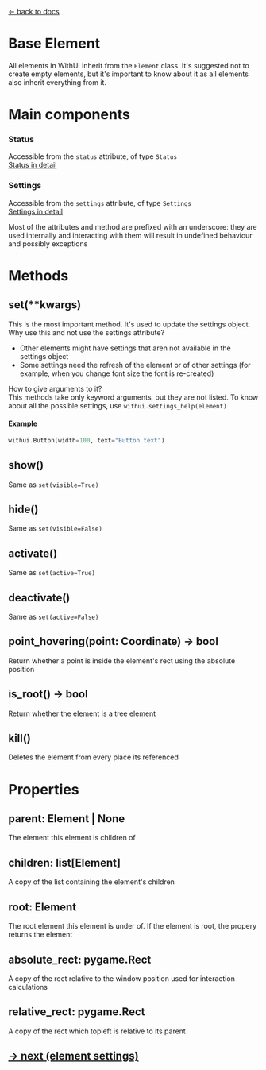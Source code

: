 [<- back to docs](docs.md)

# Base Element

All elements in WithUI inherit from the `Element` class. It's suggested not to create empty elements, but it's important to know about it as all elements also inherit everything from it.

# Main components

### Status

Accessible from the `status` attribute, of type `Status` <br>
[Status in detail](status.md)

### Settings

Accessible from the `settings` attribute, of type `Settings` <br>
[Settings in detail](status.md)

Most of the attributes and method are prefixed with an underscore: they are used internally and interacting with them will result in undefined behaviour and possibly exceptions

# Methods

## set(\*\*kwargs)

This is the most important method. It's used to update the settings object.
<br>Why use this and not use the settings attribute?

- Other elements might have settings that aren not available in the settings object
- Some settings need the refresh of the element or of other settings (for example, when you change font size the font is re-created)

How to give arguments to it?<br>
This methods take only keyword arguments, but they are not listed. To know about all the possible settings, use `withui.settings_help(element)`

#### Example

```py
withui.Button(width=100, text="Button text")
```

## show()

Same as `set(visible=True)`

## hide()

Same as `set(visible=False)`

## activate()

Same as `set(active=True)`

## deactivate()

Same as `set(active=False)`

## point_hovering(point: Coordinate) -> bool

Return whether a point is inside the element's rect using the absolute position

## is_root() -> bool

Return whether the element is a tree element

## kill()

Deletes the element from every place its referenced

# Properties

## parent: Element | None

The element this element is children of

## children: list[Element]

A copy of the list containing the element's children

## root: Element

The root element this element is under of. If the element is root, the propery returns the element

## absolute_rect: pygame.Rect

A copy of the rect relative to the window position used for interaction calculations

## relative_rect: pygame.Rect

A copy of the rect which topleft is relative to its parent

## [-> next (element settings)](settings.md)
